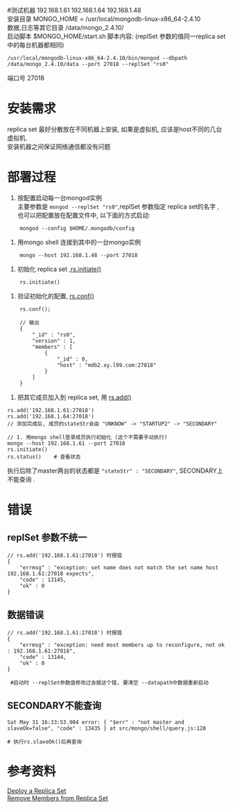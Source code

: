 #测试机器 
192.168.1.61 192.168.1.64 192.168.1.48  
安装目录  MONGO_HOME = /usr/local/mongodb-linux-x86_64-2.4.10  
数据,日志等其它目录  /data/mongo_2.4.10/  
启动脚本 $MONGO_HOME/start.sh
脚本内容: (replSet 参数的值同一replica set中的每台机器都相同) 

	/usr/local/mongodb-linux-x86_64-2.4.10/bin/mongod --dbpath /data/mongo_2.4.10/data --port 27018 --replSet "rs0"
端口号 27018

# 安装需求
replica set 最好分散放在不同机器上安装, 如果是虚拟机, 应该是host不同的几台虚拟机.  
安装机器之间保证网络通信都没有问题  

# 部署过程

1. 按配置启动每一台mongod实例  
主要参数是 `mongod --replSet "rs0"`,replSet 参数指定 replica set的名字 , 也可以把配置放在配置文件中, 以下面的方式启动:
```
	mongod --config $HOME/.mongodb/config
```
1.  用mongo shell 连接到其中的一台mongo实例
```
	mongo --host 192.168.1.48 --port 27018
```
1. 初始化 replica set ,[rs.initiate()][4]  
```
	rs.initiate()
```
1. 验证初始化的配置, [rs.conf()][3]  
```
	rs.conf();

	// 输出
	{
		"_id" : "rs0",
		"version" : 1,
		"members" : [
			{
				"_id" : 0,
				"host" : "mdb2.xy.l99.com:27018"
			}
		]
	}
```
1. 把其它成员加入到 replica set, 用 [rs.add()][2]
```
rs.add('192.168.1.61:27018')
rs.add('192.168.1.64:27018')
// 添加完成后, 成员的stateStr会由 "UNKNOW" -> "STARTUP2" -> "SECONDARY"
```
```
// 1. 用mongo shell登录成员执行初始化 (这个不需要手动执行)
mongo --host 192.168.1.61 --port 27018
rs.initiate()
rs.status()    # 查看状态
```
执行后除了master两台的状态都是 `"stateStr" : "SECONDARY"`, SECONDARY上不能查询 .

# 错误

## replSet 参数不统一
```
// rs.add('192.168.1.61:27018') 时报错
{
	"errmsg" : "exception: set name does not match the set name host 192.168.1.61:27018 expects",
	"code" : 13145,
	"ok" : 0
}

```
## 数据错误

	// rs.add('192.168.1.61:27018') 时报错
	{
		"errmsg" : "exception: need most members up to reconfigure, not ok : 192.168.1.61:27018",
		"code" : 13144,
		"ok" : 0
	}

	 #启动时 --replSet参数值修改过会报这个错, 要清空 --datapath中数据重新启动

## SECONDARY不能查询
```
Sat May 31 16:33:53.904 error: { "$err" : "not master and slaveOk=false", "code" : 13435 } at src/mongo/shell/query.js:128

# 执行rs.slaveOk()后再查询
```

# 参考资料
[Deploy a Replica Set][1]  
[Remove Members from Replica Set][5]  




[1]: http://docs.mongodb.org/manual/tutorial/deploy-replica-set/  
[2]: http://docs.mongodb.org/manual/reference/method/rs.add/#rs.add
[3]: http://docs.mongodb.org/manual/reference/method/rs.conf/#rs.conf
[4]: http://docs.mongodb.org/manual/reference/method/rs.initiate/#rs.initiate
[5]: http://docs.mongodb.org/manual/tutorial/remove-replica-set-member/
